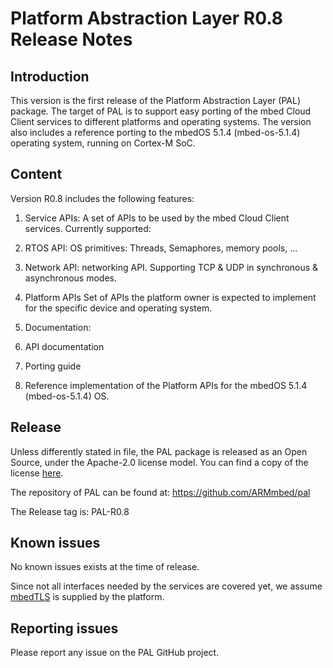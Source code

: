# Platform Abstraction Layer R0.8 Release Notes

## Introduction
This version is the first release of the Platform Abstraction Layer (PAL) package. The target of PAL is to support easy porting of the mbed Cloud Client services to different platforms and operating systems. 
The version also includes a reference porting to the mbedOS 5.1.4 (mbed-os-5.1.4) operating system, running on Cortex-M SoC.

## Content
Version R0.8 includes the following features:

1. Service APIs:
  A set of APIs to be used by the mbed Cloud Client services. Currently supported:
  1. RTOS API: OS primitives: Threads, Semaphores, memory pools, ...
  2. Network API: networking API. Supporting TCP & UDP in synchronous & asynchronous modes. 

2. Platform APIs
  Set of APIs the platform owner is expected to implement for the specific device and operating system.

3. Documentation:
  1. API documentation
  2. Porting guide
  
3. Reference implementation of the Platform APIs for the mbedOS 5.1.4 (mbed-os-5.1.4) OS.

## Release
Unless differently stated in file, the PAL package is released as an Open Source, under the Apache-2.0 license model. You can find a copy of the license [here](https://github.com/ARMmbed/pal/blob/master/apache-2.0.txt).

The repository of PAL can be found at: https://github.com/ARMmbed/pal

The Release tag is: PAL-R0.8

## Known issues
No known issues exists at the time of release.

Since not all interfaces needed by the services are covered yet, we assume [mbedTLS](https://tls.mbed.org) is supplied by the platform.

## Reporting issues
Please report any issue on the PAL GitHub project.
